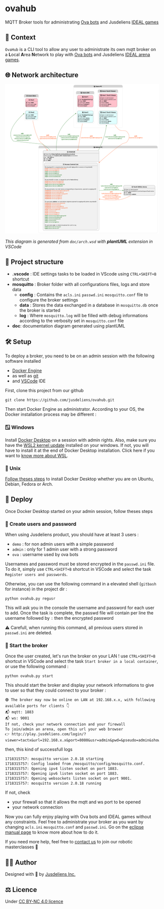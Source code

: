 # ovahub
MQTT Broker tools for administrating [Ova bots](https://jusdeliens.com/ova) and Jusdeliens [IDEAL games](https://jusdeliens.com/ideal-arena/)

## 🎯 Context

`OvaHub` is a CLI tool to allow any user to administrate its own mqtt broker on a **L**ocal **A**rea **N**etwork to play with  [Ova bots](https://jusdeliens.com/ova) and Jusdeliens [IDEAL arena games](https://jusdeliens.com/ideal-arena/).

## 🌐 Network architecture

![Network architecture diagram](/doc/arch.svg "Network architecture diagram") 

*This diagram is generated from `doc/arch.wsd` with **plantUML** extension in VSCode*

## 📁 Project structure

- **.vscode** : IDE settings tasks to be loaded in VScode using `CTRL+SHIFT+B` shortcut
- **mosquitto** : Broker folder with all configurations files, logs and store data
    - **config** : Contains the `acls.ini` `passwd.ini` `mosquitto.conf` file to configure the broker settings
    - **data** : Stores the data exchanged in a database in `mosquitto.db` once the broker is started
    - **log** : Where `mosquitto.log` will be filled with debug informations according to the verbosity set in `mosquitto.conf` file
- **doc**: documentation diagram generated using plantUML

## 🛠️ Setup

To deploy a broker, you need to be on an admin session with the following software installed
- [Docker Engine](https://www.docker.com/products/docker-desktop/) 
- as well as [git](https://www.git-scm.com/downloads)
- and [VSCode](https://code.visualstudio.com/download) IDE

First, clone this project from our github
```
git clone https://github.com/jusdeliens/ovahub.git
```

Then start Docker Engine as administrator. According to your OS, the Docker installation process may be different :

### 🪟 Windows

Install [Docker Desktop]() on a session with admin rights. Also, make sure you have the [WSL2 kernel update](https://wslstorestorage.blob.core.windows.net/wslblob/wsl_update_x64.msi) installed on your windows. If not, you will have to install it at the end of Docker Desktop installation. 
Click here if you want to [know more about WSL](https://learn.microsoft.com/fr-fr/windows/wsl/install).

### 🍏 Unix

[Follow theses steps](https://docs.docker.com/desktop/install/linux-install/) to install Docker Desktop whether you are on Ubuntu, Debian, Fedora or Arch.

## 🚀 Deploy

Once Docker Desktop started on your admin session, follow theses steps

### 🔑 Create users and password 
When using Jusdeliens product, you should have at least 3 users :
- `demo` : for non admin users with a simple password
- `admin` : only for 1 admin user with a strong password
- `ova` : username used by ova bots

Usernames and password must be stored encrypted in the `passwd.ini` file. To do it, simply use `CTRL+SHIFT+B` shortcut in VSCode and select the task `Register users and passwords`.

Otherwise, you can use the following command in a elevated shell (`gitbash` for instance) in the project dir :

```
python ovahub.py regusr
```

This will ask you in the console the username and password for each user to add. Once the task is complete, the passwd file will contain per line the username followed by `:` then the encrypted password

⚠️ Carefull, when running this command, all previous users stored in `passwd.ini` are deleted. 

### 🐳 Start the broker 

Once the user created, let's run the broker on your LAN ! use `CTRL+SHIFT+B` shortcut in VSCode and select the task `Start broker in a local container`, or use the following command :

```
python ovahub.py start
```

This should start the broker and display your network informations to give to user so that they could connect to your broker :

```
🟢 The broker may now be online on LAN at 192.168.x.x, with following available ports for clients 👇
📬 mqtt: 1883
📬 ws: 9001
If not, check your network connection and your firewall
To join/admin an arena, open this url your web browser
👉 http://play.jusdeliens.com/login/?viewer=tactx&url=192.168.x.x&port=8080&usr=admin&pwd=&pseudo=admin&show=address_port_username_password_viewer
```

then, this kind of successfull logs

```
1718315757: mosquitto version 2.0.18 starting
1718315757: Config loaded from /mosquitto/config/mosquitto.conf.
1718315757: Opening ipv4 listen socket on port 1883.
1718315757: Opening ipv6 listen socket on port 1883.
1718315757: Opening websockets listen socket on port 9001.
1718315757: mosquitto version 2.0.18 running
```

If not, check 
- your firewall so that it allows the mqtt and ws port to be opened
- your network connection  

Now you can fully enjoy playing with Ova bots and IDEAL games without any constraints. Feel free to administrate your broker as you want by changing `acls.ini` `mosquitto.conf` and `passwd.ini`. Go on the [eclipse manual page](https://mosquitto.org/man/mosquitto-conf-5.html) to know more about how to do it.

If you need more help, feel free to [contact us](https://jusdeliens.com/contact) to join our robotic masterclasses 🤖

## 🧑‍💻 Author
Designed with 💖 by [Jusdeliens Inc.](https://jusdeliens.com)

## ⚖️ Licence
Under [CC BY-NC 4.0 licence](https://creativecommons.org/licenses/by-nc/4.0/deed.en) 
